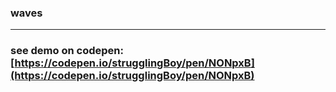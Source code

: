 ### waves
---
### see demo on codepen: [https://codepen.io/strugglingBoy/pen/NONpxB](https://codepen.io/strugglingBoy/pen/NONpxB)
